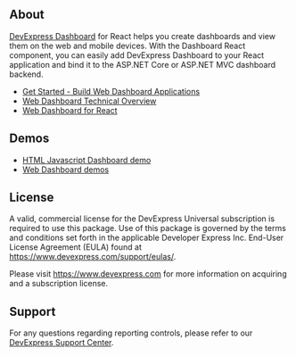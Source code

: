 ## About
[DevExpress Dashboard](https://www.devexpress.com/products/net/dashboard/) for React helps you create dashboards and view them on the web and mobile devices. With the Dashboard React component, you can easily add DevExpress Dashboard to your React application and bind it to the ASP.NET Core or ASP.NET MVC dashboard backend.
 
- [Get Started - Build Web Dashboard Applications](https://docs.devexpress.com/Dashboard/400423#create-client-and-server-applications)
- [Web Dashboard Technical Overview](https://docs.devexpress.com/Dashboard/119283/)
- [Web Dashboard for React](https://docs.devexpress.com/Dashboard/400683/)
 
## Demos
 
- [HTML Javascript Dashboard demo](https://devexpress.github.io/web-dashboard-demo/)
- [Web Dashboard demos](https://demos.devexpress.com/Dashboard/)
 
## License
A valid, commercial license for the DevExpress Universal subscription is required to use this package. Use of this package is governed by the terms and conditions set forth in the applicable Developer Express Inc. End-User License Agreement (EULA) found at https://www.devexpress.com/support/eulas/.
 
Please visit https://www.devexpress.com for more information on acquiring and a subscription license.
 
## Support
For any questions regarding reporting controls, please refer to our [DevExpress Support Center](https://www.devexpress.com/Support/Center).